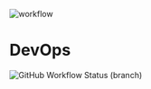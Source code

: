 ![workflow](https://github.com/AngelGiorgian/devops/actions/workflows/main.yml/badge.svg)
# DevOps
![GitHub Workflow Status (branch)](https://img.shields.io/github/workflow/status/AngelGiorgian/devops/A/develop?style=flat-square)